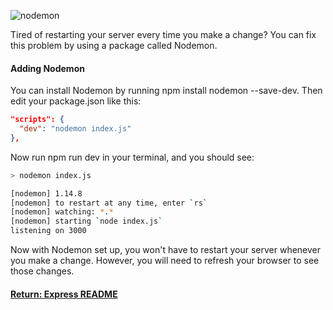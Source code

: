 ![nodemon](../img/nodemon.png)

Tired of restarting your server every time you make a change? You can fix this problem by using a package called Nodemon.

#### Adding Nodemon
You can install Nodemon by running npm install nodemon --save-dev. Then edit your package.json like this:
```json
"scripts": {
  "dev": "nodemon index.js"
},
```
Now run npm run dev in your terminal, and you should see:
```bash
> nodemon index.js

[nodemon] 1.14.8
[nodemon] to restart at any time, enter `rs`
[nodemon] watching: *.*
[nodemon] starting `node index.js`
listening on 3000
```
Now with Nodemon set up, you won't have to restart your server whenever you make a change. However, you will need to refresh your browser to see those changes.

#### [Return: Express README](../../README.md)
